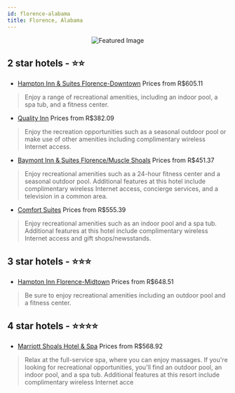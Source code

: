 ```yaml
---
id: florence-alabama
title: Florence, Alabama
---
```


<center><img src="https://i.travelapi.com/hotels/2000000/1820000/1818400/1818371/81e27a31_z.jpg" alt="Featured Image" /></center>


##  2 star hotels - ⭐️⭐️

-    [Hampton Inn & Suites Florence-Downtown](https://us.hurb.com/hotels/florence/hampton-inn-suites-florence-downtown-JNP-JP998860?cmp=18055) Prices from R$605.11
   > Enjoy a range of recreational amenities, including an indoor pool, a spa tub, and a fitness center.
-    [Quality Inn](https://us.hurb.com/hotels/florence/quality-inn-JNP-JP995111?cmp=18055) Prices from R$382.09
   > Enjoy the recreation opportunities such as a seasonal outdoor pool or make use of other amenities including complimentary wireless Internet access.
-    [Baymont Inn & Suites Florence/Muscle Shoals](https://us.hurb.com/hotels/florence/baymont-inn-suites-florence-muscle-shoals-JNP-JP240948?cmp=18055) Prices from R$451.37
   > Enjoy recreational amenities such as a 24-hour fitness center and a seasonal outdoor pool. Additional features at this hotel include complimentary wireless Internet access, concierge services, and a television in a common area.
-    [Comfort Suites](https://us.hurb.com/hotels/florence/comfort-suites-JNP-JP978330?cmp=18055) Prices from R$555.39
   > Enjoy recreational amenities such as an indoor pool and a spa tub. Additional features at this hotel include complimentary wireless Internet access and gift shops/newsstands.

##  3 star hotels - ⭐️⭐️⭐️

-    [Hampton Inn Florence-Midtown](https://us.hurb.com/hotels/florence/hampton-inn-florence-midtown-JNP-JP147689?cmp=18055) Prices from R$648.51
   > Be sure to enjoy recreational amenities including an outdoor pool and a fitness center.

##  4 star hotels - ⭐️⭐️⭐️⭐️

-    [Marriott Shoals Hotel & Spa](https://us.hurb.com/hotels/florence/marriott-shoals-hotel-spa-JNP-JP814046?cmp=18055) Prices from R$568.92
   > Relax at the full-service spa, where you can enjoy massages. If you're looking for recreational opportunities, you'll find an outdoor pool, an indoor pool, and a spa tub. Additional features at this resort include complimentary wireless Internet acce
